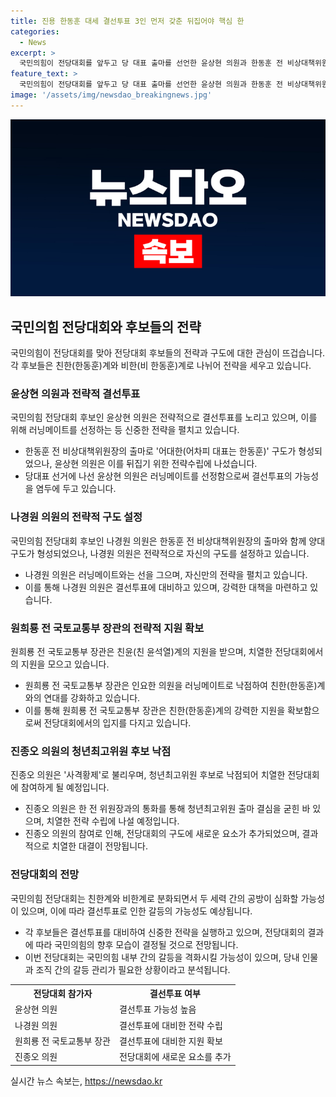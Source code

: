 ```yaml
---
title: 진용 한동훈 대세 결선투표 3인 먼저 갖춘 뒤집어야 핵심 한
categories:
  - News
excerpt: >
  국민의힘이 전당대회를 앞두고 당 대표 출마를 선언한 윤상현 의원과 한동훈 전 비상대책위원장, 나경원 의원, 원희룡 전 국토부 장관이 모임에 참석했다. 선출직 최고위원회의 구도가 형성되고, 친 한동훈과 비 한동훈 계로 분화하는 가운데, 후보들은 러닝메이트를 결정하고 당대표 선거에 나선다. 전당대회에서는 러닝메이트 선출과 결선투표를 향한 관심이 높아지는 가운데, 국민의힘 내부 갈등이 심화할 가능성도 있다.
feature_text: >
  국민의힘이 전당대회를 앞두고 당 대표 출마를 선언한 윤상현 의원과 한동훈 전 비상대책위원장, 나경원 의원, 원희룡 전 국토부 장관이 모임에 참석했다. 선출직 최고위원회의 구도가 형성되고, 친 한동훈과 비 한동훈 계로 분화하는 가운데, 후보들은 러닝메이트를 결정하고 당대표 선거에 나선다. 전당대회에서는 러닝메이트 선출과 결선투표를 향한 관심이 높아지는 가운데, 국민의힘 내부 갈등이 심화할 가능성도 있다.
image: '/assets/img/newsdao_breakingnews.jpg'
---
```


<p><img src="/assets/img/newsdao_breakingnews.jpg" alt="pcversion 속보" /></p>

<h2 data-ke-size="size26">국민의힘 전당대회와 후보들의 전략</h2>

<p data-ke-size="size16">국민의힘이 전당대회를 맞아 전당대회 후보들의 전략과 구도에 대한 관심이 뜨겁습니다. 각 후보들은 친한(한동훈)계와 비한(비 한동훈)계로 나뉘어 전략을 세우고 있습니다.</p>

<h3>윤상현 의원과 전략적 결선투표</h3>

<p data-ke-size="size16">국민의힘 전당대회 후보인 윤상현 의원은 전략적으로 결선투표를 노리고 있으며, 이를 위해 러닝메이트를 선정하는 등 신중한 전략을 펼치고 있습니다.</p>

<ul>
  <li>한동훈 전 비상대책위원장의 출마로 '어대한(어차피 대표는 한동훈)' 구도가 형성되었으나, 윤상현 의원은 이를 뒤집기 위한 전략수립에 나섰습니다.</li>
  <li>당대표 선거에 나선 윤상현 의원은 러닝메이트를 선정함으로써 결선투표의 가능성을 염두에 두고 있습니다.</li>
</ul>

<h3>나경원 의원의 전략적 구도 설정</h3>

<p data-ke-size="size16">국민의힘 전당대회 후보인 나경원 의원은 한동훈 전 비상대책위원장의 출마와 함께 양대 구도가 형성되었으나, 나경원 의원은 전략적으로 자신의 구도를 설정하고 있습니다.</p>

<ul>
  <li>나경원 의원은 러닝메이트와는 선을 그으며, 자신만의 전략을 펼치고 있습니다.</li>
  <li>이를 통해 나경원 의원은 결선투표에 대비하고 있으며, 강력한 대책을 마련하고 있습니다.</li>
</ul>

<h3>원희룡 전 국토교통부 장관의 전략적 지원 확보</h3>

<p data-ke-size="size16">원희룡 전 국토교통부 장관은 친윤(친 윤석열)계의 지원을 받으며, 치열한 전당대회에서의 지원을 모으고 있습니다.</p>

<ul>
  <li>원희룡 전 국토교통부 장관은 인요한 의원을 러닝메이트로 낙점하여 친한(한동훈)계와의 연대를 강화하고 있습니다.</li>
  <li>이를 통해 원희룡 전 국토교통부 장관은 친한(한동훈)계의 강력한 지원을 확보함으로써 전당대회에서의 입지를 다지고 있습니다.</li>
</ul>

<h3>진종오 의원의 청년최고위원 후보 낙점</h3>

<p data-ke-size="size16">진종오 의원은 '사격황제'로 불리우며, 청년최고위원 후보로 낙점되어 치열한 전당대회에 참여하게 될 예정입니다.</p>

<ul>
  <li>진종오 의원은 한 전 위원장과의 통화를 통해 청년최고위원 출마 결심을 굳힌 바 있으며, 치열한 전략 수립에 나설 예정입니다.</li>
  <li>진종오 의원의 참여로 인해, 전당대회의 구도에 새로운 요소가 추가되었으며, 결과적으로 치열한 대결이 전망됩니다.</li>
</ul>

<h3>전당대회의 전망</h3>

<p data-ke-size="size16">국민의힘 전당대회는 친한계와 비한계로 분화되면서 두 세력 간의 공방이 심화할 가능성이 있으며, 이에 따라 결선투표로 인한 갈등의 가능성도 예상됩니다.</p>

<ul>
  <li>각 후보들은 결선투표를 대비하여 신중한 전략을 실행하고 있으며, 전당대회의 결과에 따라 국민의힘의 향후 모습이 결정될 것으로 전망됩니다.</li>
  <li>이번 전당대회는 국민의힘 내부 간의 갈등을 격화시킬 가능성이 있으며, 당내 인물과 조직 간의 갈등 관리가 필요한 상황이라고 분석됩니다.</li>
</ul>

<table>
  <tr>
    <th>전당대회 참가자</th>
    <th>결선투표 여부</th>
  </tr>
  <tr>
    <td>윤상현 의원</td>
    <td>결선투표 가능성 높음</td>
  </tr>
  <tr>
    <td>나경원 의원</td>
    <td>결선투표에 대비한 전략 수립</td>
  </tr>
  <tr>
    <td>원희룡 전 국토교통부 장관</td>
    <td>결선투표에 대비한 지원 확보</td>
  </tr>
  <tr>
    <td>진종오 의원</td>
    <td>전당대회에 새로운 요소를 추가</td>
  </tr>
</table>
실시간 뉴스 속보는, <a href="https://newsdao.kr" rel="dofollow">https://newsdao.kr</a>


